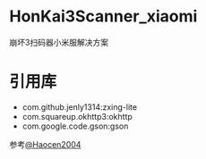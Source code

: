 # HonKai3Scanner_xiaomi
崩坏3扫码器小米服解决方案
# 引用库
- com.github.jenly1314:zxing-lite
- com.squareup.okhttp3:okhttp
- com.google.code.gson:gson

参考[@Haocen2004](https://github.com/HonkaiScanner/bh3_login_simulation-memories)